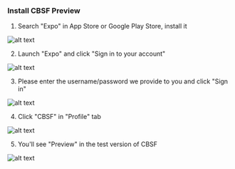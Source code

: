 ### Install CBSF Preview

1. Search "Expo" in App Store or Google Play Store, install it

![alt text](expo1.png)

2. Launch "Expo" and click "Sign in to your account"

![alt text](expo2.png)

3. Please enter the username/password we provide to you and click "Sign in"

![alt text](expo3.png)

4. Click "CBSF" in "Profile" tab

![alt text](expo4.png)

5. You'll see "Preview" in the test version of CBSF

![alt text](expo5.png)
